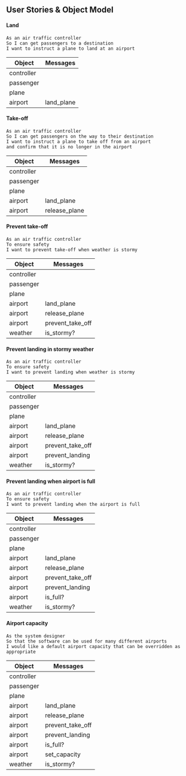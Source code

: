 ## User Stories & Object Model

#### Land

```
As an air traffic controller 
So I can get passengers to a destination 
I want to instruct a plane to land at an airport
```

Object | Messages
------------------------------- | ---------------------------------------
controller | 
passenger | 
plane | 
airport | land_plane


#### Take-off

```
As an air traffic controller 
So I can get passengers on the way to their destination 
I want to instruct a plane to take off from an airport
and confirm that it is no longer in the airport
```

Object | Messages
------------------------------- | ---------------------------------------
controller | 
passenger | 
plane | 
airport | land_plane
airport | release_plane


#### Prevent take-off

```
As an air traffic controller 
To ensure safety 
I want to prevent take-off when weather is stormy 
```

Object | Messages
------------------------------- | ---------------------------------------
controller | 
passenger | 
plane | 
airport | land_plane
airport | release_plane
airport | prevent_take_off
weather | is_stormy?


#### Prevent landing in stormy weather

```
As an air traffic controller 
To ensure safety 
I want to prevent landing when weather is stormy 
```

Object | Messages
------------------------------- | ---------------------------------------
controller | 
passenger | 
plane | 
airport | land_plane
airport | release_plane
airport | prevent_take_off
airport | prevent_landing
weather | is_stormy?


#### Prevent landing when airport is full

```
As an air traffic controller 
To ensure safety 
I want to prevent landing when the airport is full 
```

Object | Messages
------------------------------- | ---------------------------------------
controller | 
passenger | 
plane | 
airport | land_plane
airport | release_plane
airport | prevent_take_off
airport | prevent_landing
airport | is_full?
weather | is_stormy?


#### Airport capacity

```
As the system designer
So that the software can be used for many different airports
I would like a default airport capacity that can be overridden as appropriate
```

Object | Messages
------------------------------- | ---------------------------------------
controller | 
passenger | 
plane | 
airport | land_plane
airport | release_plane
airport | prevent_take_off
airport | prevent_landing
airport | is_full?
airport | set_capacity
weather | is_stormy?
